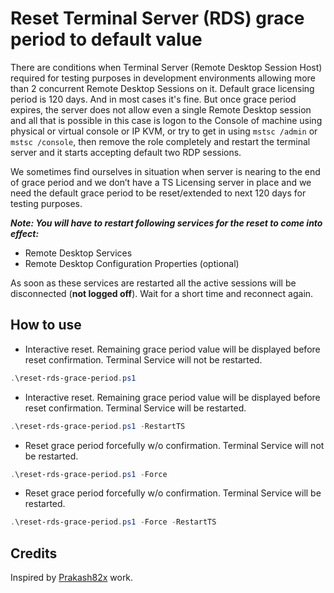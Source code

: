 # Reset Terminal Server (RDS) grace period to default value

There are conditions when Terminal Server (Remote Desktop Session Host) required for testing purposes in development environments allowing more than 2 concurrent Remote Desktop Sessions on it. Default grace licensing period is 120 days. And in most cases it's fine. But once grace period expires, the server does not allow even a single Remote Desktop session and all that is possible in this case is logon to the Console of machine using physical or virtual console or IP KVM, or try to get in using `mstsc /admin` or `mstsc /console`, then remove the role completely and restart the terminal server and it starts accepting default two RDP sessions.

We sometimes find ourselves in situation when server is nearing to the end of grace period and we don’t have a TS Licensing server in place and we need the default grace period to be reset/extended to next 120 days for testing purposes.

***Note: You will have to restart following services for the reset to come into effect:***

- Remote Desktop Services
- Remote Desktop Configuration Properties (optional)

As soon as these services are restarted all the active sessions will be disconnected (**not logged off**). Wait for a short time and reconnect again.

## How to use

- Interactive reset. Remaining grace period value will be displayed before reset confirmation. Terminal Service will not be restarted.

```powershell
.\reset-rds-grace-period.ps1
```

- Interactive reset. Remaining grace period value will be displayed before reset confirmation. Terminal Service will be restarted.

```powershell
.\reset-rds-grace-period.ps1 -RestartTS
```

- Reset grace period forcefully w/o confirmation. Terminal Service will not be restarted.

```powershell
.\reset-rds-grace-period.ps1 -Force
```

- Reset grace period forcefully w/o confirmation. Terminal Service will be restarted.

```powershell
.\reset-rds-grace-period.ps1 -Force -RestartTS
```

## Credits

Inspired by [Prakash82x](https://github.com/Prakash82x/PowerShell/blob/master/TerminalService/Reset-TSGracePeriod.ps1) work.

